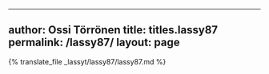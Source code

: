 
---
author: Ossi Törrönen
title: titles.lassy87
permalink: /lassy87/
layout: page
---
{% translate_file _lassyt/lassy87/lassy87.md %}